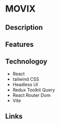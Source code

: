 # MOVIX

## Description

## Features

## Technologoy

- React
- tailwind CSS
- Headless UI
- Redux Toolkit Query
- React Router Dom
- Vite

## Links
